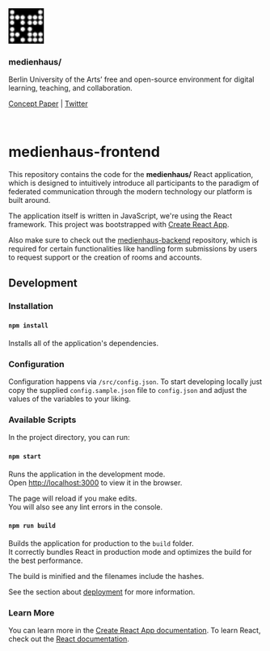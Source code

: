 <img src="public/favicon.svg" width="70" />

### medienhaus/

Berlin University of the Arts’ free and open-source environment for digital learning, teaching, and collaboration.

[Concept Paper](https://medienhaus.dev/) | [Twitter](https://twitter.com/medienhaus_)

<br>

# medienhaus-frontend

This repository contains the code for the **medienhaus/** React application, which is designed to intuitively introduce all participants to the paradigm of federated communication through the modern technology our platform is built around.

The application itself is written in JavaScript, we're using the React framework. This project was bootstrapped with [Create React App](https://github.com/facebook/create-react-app).

Also make sure to check out the [medienhaus-backend](https://github.com/medienhaus/medienhaus-backend) repository, which is required for certain functionalities like handling form submissions by users to request support or the creation of rooms and accounts.


## Development

### Installation

#### `npm install`

Installs all of the application's dependencies.

### Configuration

Configuration happens via `/src/config.json`. To start developing locally just copy the supplied `config.sample.json` file to `config.json` and adjust the values of the variables to your liking.

### Available Scripts

In the project directory, you can run:

#### `npm start`

Runs the application in the development mode.<br />
Open [http://localhost:3000](http://localhost:3000) to view it in the browser.

The page will reload if you make edits.<br />
You will also see any lint errors in the console.

#### `npm run build`

Builds the application for production to the `build` folder.<br />
It correctly bundles React in production mode and optimizes the build for the best performance.

The build is minified and the filenames include the hashes.

See the section about [deployment](https://facebook.github.io/create-react-app/docs/deployment) for more information.

### Learn More

You can learn more in the [Create React App documentation](https://facebook.github.io/create-react-app/docs/getting-started). To learn React, check out the [React documentation](https://reactjs.org/).
